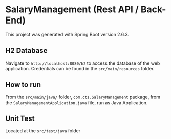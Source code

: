 # SalaryManagement (Rest API / Back-End)

This project was generated with Spring Boot version 2.6.3.

## H2 Database

Navigate to `http://localhost:8080/h2` to access the database of the web application. Credentials can be found in the ```src/main/resources``` folder.


## How to run
From the ```src/main/java/``` folder, ```com.cts.SalaryManagement``` package, from the ```SalaryManagementApplication.java``` file, run as Java Application.

## Unit Test
Located at the ```src/test/java``` folder
